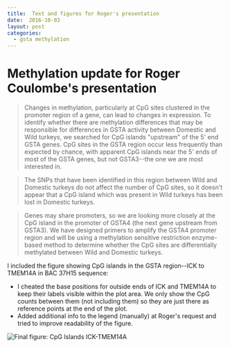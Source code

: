 ```yaml
---
title:  Text and figures for Roger's presentation
date:  2016-10-03
layout: post
categories:
  - gsta methylation
---
```


# Methylation update for Roger Coulombe's presentation

> Changes in methylation, particularly at CpG sites clustered in the promoter region of a gene, can lead to changes in expression. To identify whether there are methylation differences that may be responsible for differences in GSTA activity between Domestic and Wild turkeys, we searched for CpG islands "upstream" of the 5' end GSTA genes. CpG sites in the GSTA region occur less frequently than expected by chance, with apparent CpG islands near the 5' ends of most of the GSTA genes, but not GSTA3--the one we are most interested in.

> The SNPs that have been identified in this region between Wild and Domestic turkeys do not affect the number of CpG sites, so it doesn't appear that a CpG island which was present in Wild turkeys has been lost in Domestic turkeys.  

> Genes may share promoters, so we are looking more closely at the CpG island in the promoter of GSTA4 (the next gene upstream from GSTA3). We have designed primers to amplify the GSTA4 promoter region and will be using a methylation sensitive restriction enzyme-based method to determine whether the CpG sites are differentially methylated between Wild and Domestic turkeys.

I included the figure showing CpG islands in the GSTA region--ICK to TMEM14A in BAC 37H15 sequence:

  * I cheated the base positions for outside ends of ICK and TMEM14A to keep their labels visible within the plot area. We only show the CpG counts between them (not including them) so they are just there as reference points at the end of the plot.
  * Added additional info to the legend (manually) at Roger's request and tried to improve readability of the figure.

![Final figure: CpG Islands ICK-TMEM14A][image1]

[image1]: {{site.image_path}}CpG_islands_ICK-TMEM14A_2016-10-04.png
